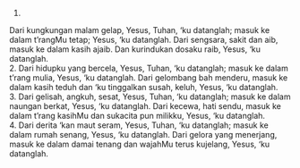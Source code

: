 1.
Dari kungkungan malam gelap, Yesus, Tuhan, ‘ku datanglah;
masuk ke dalam t’rangMu tetap; Yesus, ‘ku datanglah.
Dari sengsara, sakit dan aib, masuk ke dalam kasih ajaib.
Dan kurindukan dosaku raib, Yesus, ‘ku datanglah.
<br>
2.
Dari hidupku yang bercela, Yesus, Tuhan, ‘ku datanglah;
masuk ke dalam t’rang mulia, Yesus, ‘ku datanglah.
Dari gelombang bah menderu, masuk ke dalam kasih teduh
dan ‘ku tinggalkan susah, keluh, Yesus, ‘ku datanglah.
<br>
3.
Dari gelisah, angkuh, sesat, Yesus, Tuhan, ‘ku datanglah;
masuk ke dalam naungan berkat, Yesus, ‘ku datanglah.
Dari kecewa, hati sendu, masuk ke dalam t’rang kasihMu
dan sukacita pun milikku, Yesus, ‘ku datanglah.
<br>
4.
Dari derita ‘kan maut seram, Yesus, Tuhan, ‘ku datanglah;
masuk ke dalam rumah senang, Yesus, ‘ku datanglah.
Dari gelora yang menerjang, masuk ke dalam damai tenang
dan wajahMu terus kujelang, Yesus, ‘ku datanglah.